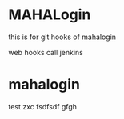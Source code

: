 # MAHALogin
this is for git hooks  of mahalogin

web hooks call jenkins











# mahalogin


test
zxc
fsdfsdf
gfgh
